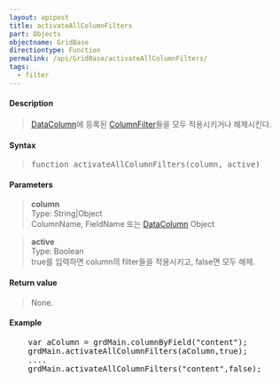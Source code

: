 ```yaml
---
layout: apipost
title: activateAllColumnFilters
part: Objects
objectname: GridBase
directiontype: Function
permalink: /api/GridBase/activateAllColumnFilters/
tags:
  - filter
---
```



#### Description

> [DataColumn](/api/types/DataColumn)에 등록된 [ColumnFilter](/api/types/ColumnFilter)들을 모두 적용시키거나 해제시킨다.  

#### Syntax

> <pre class="prettyprint">
> function activateAllColumnFilters(column, active)
> </pre>

#### Parameters

> **column**  
> Type: String\|Object  
> ColumnName, FieldName 또는 [DataColumn](/api/types/DataColumn) Object

> **active**  
> Type: Boolean  
> true를 입력하면 column의 filter들을 적용시키고, false면 모두 해제.  

#### Return value  

> None.

#### Example

<pre class="prettyprint">
    var aColumn = grdMain.columnByField("content");
    grdMain.activateAllColumnFilters(aColumn,true);
    ....
    grdMain.activateAllColumnFilters("content",false);
</pre>


